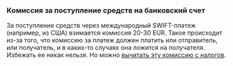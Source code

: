 ### Комиссия за поступление средств на банковский счет

За поступление средств через международный SWIFT-платеж (например, из США)
взимается комиссия 20-30 EUR. Такое происходит из-за того, что
комиссию за платеж должен платить или отправитель, или получатель, и в
каких-то случаях она ложится на получателя. Избежать ее никак нельзя.
Но
можно [вычитать эту комиссию с налогов](#комиссия-за-перевод-на-банковский-счет).
